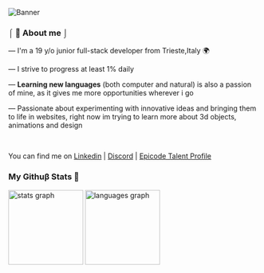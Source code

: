 
![Banner](https://github.com/user-attachments/assets/a5bc2b86-cee3-42dc-a087-ff17360c56c9)

### ⌠ 💌 About me ⌡
― I'm a 19 y/o junior full-stack developer from Trieste,Italy 🌍
  
― I strive to progress at least 1% daily
  
― **Learning new languages** (both computer and natural) is also a passion of mine, as it gives me more opportunities wherever i go
  
― Passionate about experimenting with innovative ideas and bringing them to life in websites, right now im trying to learn more about 3d objects, animations and design 

<br> 

You can find me on <a href="https://www.linkedin.com/in/elena-kekic-" target="_blank">Linkedin</a> | <a href="http://discordapp.com/users/865697545552658502" target="_blank">Discord</a> | <a href="https://talent.epicode.com/talent/6fddbaf9-0221-4ec6-9ab3-eae1d9b12f50" target="_blank">Epicode Talent Profile</a> 

### My Githuβ Stats 🌿

<div>
  <img src="https://github-readme-stats.vercel.app/api?username=elekekic&hide_title=false&hide_rank=false&show_icons=true&include_all_commits=true&count_private=true&disable_animations=false&theme=onedark&locale=en&hide_border=false" height="150" alt="stats graph"  />
  <img src="https://github-readme-stats.vercel.app/api/top-langs?username=elekekic&locale=en&hide_title=false&layout=compact&card_width=320&langs_count=5&theme=onedark&hide_border=false" height="150" alt="languages graph"  />
</div>
